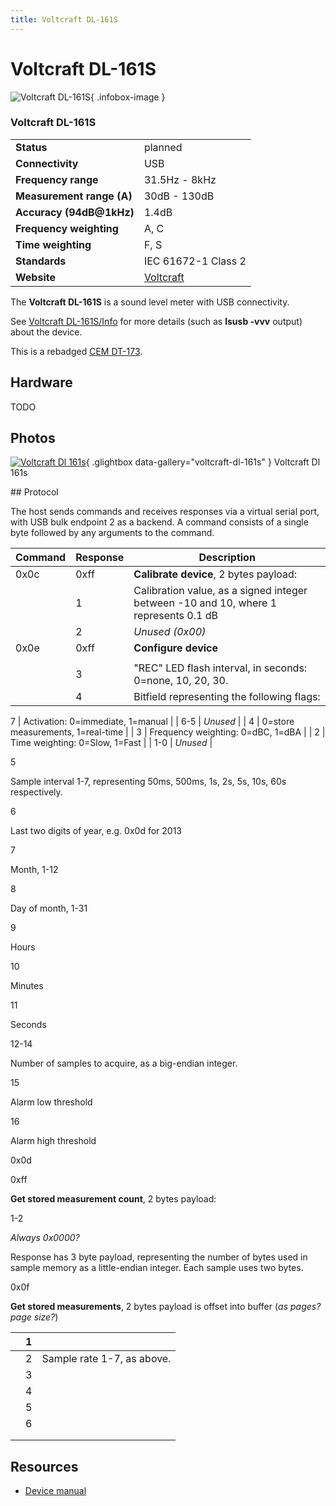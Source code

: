 ```yaml
---
title: Voltcraft DL-161S
---
```


# Voltcraft DL-161S

<div class="infobox" markdown>

![Voltcraft DL-161S](./img/Voltcraft_DL-161S.png){ .infobox-image }

### Voltcraft DL-161S

| | |
|---|---|
| **Status** | planned |
| **Connectivity** | USB |
| **Frequency range** | 31.5Hz - 8kHz |
| **Measurement range (A)** | 30dB - 130dB |
| **Accuracy (94dB@1kHz)** | 1.4dB |
| **Frequency weighting** | A, C |
| **Time weighting** | F, S |
| **Standards** | IEC 61672-1 Class 2 |
| **Website** | [Voltcraft](http://www.conrad.de/ce/de/product/105054/VOLTCRAFT-DL-161S-USB-Schallpegel-Datenlogger-315-Hz-8-kHz-30-bis-130-dB-Schallpegel-Messgeraet-Laerm-Messgeraet) |

</div>

The **Voltcraft DL-161S** is a sound level meter with USB connectivity.

See [Voltcraft DL-161S/Info](https://sigrok.org/wiki/Voltcraft_DL-161S/Info) for more details (such as **lsusb -vvv** output) about the device.

This is a rebadged [CEM DT-173](http://www.cem-instruments.com/en/pro/pro-290.html).

## Hardware

TODO

## Photos

<div class="photo-grid" markdown>

[![Voltcraft Dl 161s](./img/Voltcraft_DL-161S.png)](./img/Voltcraft_DL-161S.png "Voltcraft Dl 161s"){ .glightbox data-gallery="voltcraft-dl-161s" }
<span class="caption">Voltcraft Dl 161s</span>

</div>
## Protocol

The host sends commands and receives responses via a virtual serial port, with USB bulk endpoint 2 as a backend. A command consists of a single byte followed by any arguments to the command.

| Command | Response | Description |
|---|---|---|
| 0x0c | 0xff | **Calibrate device**, 2 bytes payload: |
|  | 1 | Calibration value, as a signed integer between -10 and 10, where 1 represents 0.1 dB |
|  | 2 | *Unused (0x00)* |
| 0x0e | 0xff | **Configure device** |
|  |  |  | 1-2 | Length of data to follow, as a little-endian integer. |
|  | 3 | "REC" LED flash interval, in seconds: 0=none, 10, 20, 30. |
|  | 4 | Bitfield representing the following flags:

7 | Activation: 0=immediate, 1=manual |
| 6-5 | *Unused* |
| 4 | 0=store measurements, 1=real-time |
| 3 | Frequency weighting: 0=dBC, 1=dBA |
| 2 | Time weighting: 0=Slow, 1=Fast |
| 1-0 | *Unused* |

5

Sample interval 1-7, representing 50ms, 500ms, 1s, 2s, 5s, 10s, 60s respectively.

6

Last two digits of year, e.g. 0x0d for 2013

7

Month, 1-12

8

Day of month, 1-31

9

Hours

10

Minutes

11

Seconds

12-14

Number of samples to acquire, as a big-endian integer.

15

Alarm low threshold

16

Alarm high threshold

0x0d

0xff

**Get stored measurement count**, 2 bytes payload:

1-2

*Always 0x0000?*

Response has 3 byte payload, representing the number of bytes used in sample memory as a little-endian integer. Each sample uses two bytes.

0x0f

**Get stored measurements**, 2 bytes payload is offset into buffer (*as pages? page size?*)

|  | 1 |  |
|---|---|---|
|  | 2 | Sample rate 1-7, as above. |
|  | 3 |  |
|  | 4 |  |
|  | 5 |  |
|  | 6 |  |
|  |  |  |
|  |  |  |

## Resources
- [Device manual](http://www.produktinfo.conrad.com/datenblaetter/100000-124999/105054-an-01-ml-DL_161S_SCHALLP_DATENLOGGER_de_en_fr_nl.pdf)

